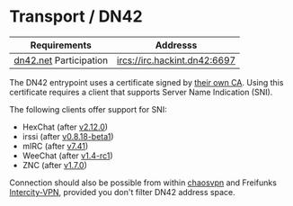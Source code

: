 # Transport / DN42

| Requirements             | Addresss                       |
|--------------------------|--------------------------------|
| [dn42.net] Participation | <ircs://irc.hackint.dn42:6697> |

The DN42 entrypoint uses a certificate signed by [their own CA](https://dn42.net/services/Certificate-Authority). Using this certificate requires a client that supports Server Name Indication (SNI). 

The following clients offer support for SNI:
- HexChat (after [v2.12.0](https://github.com/hexchat/hexchat/commit/dbad9285b8a4267cc7e7e3c3fd84699ed406a13a))
- irssi (after [v0.8.18-beta1](https://github.com/irssi/irssi/commit/28aaa653cf681b7bf8500b073f74a255a6fb15eb))
- mIRC (after [v7.41](http://www.mirc.com/versions.txt))
- WeeChat (after [v1.4-rc1](https://github.com/weechat/weechat/commit/136da36d7a0535fa6291b88aac8698210ece7c58))
- ZNC (after [v1.7.0](https://github.com/znc/znc/commit/47f887ce435c0c6559cf5aea34dd3697d0e2c015))

Connection should also be possible from within [chaosvpn] and Freifunks [Intercity-VPN], provided you don't filter DN42 address space.

[dn42.net]: https://dn42.net
[chaosvpn]: https://wiki.hamburg.ccc.de/ChaosVPN
[Intercity-VPN]: https://wiki.freifunk.net/IC-VPN
